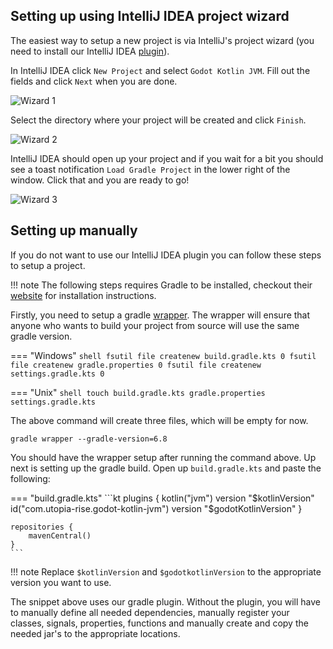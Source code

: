 ## Setting up using IntelliJ IDEA project wizard
The easiest way to setup a new project is via IntelliJ's project wizard (you need to install our IntelliJ IDEA [plugin](./requirements.md#intellij-idea-plugin)).

In IntelliJ IDEA click `New Project` and select `Godot Kotlin JVM`. Fill out the fields and click `Next` when you are done.

![Wizard 1](../assets/img/wizard_1.png)

Select the directory where your project will be created and click `Finish`.

![Wizard 2](../assets/img/wizard_2.png)

IntelliJ IDEA should open up your project and if you wait for a bit you should see a toast notification `Load Gradle Project` in the lower right of the window. Click that and you are ready to go!

![Wizard 3](../assets/img/wizard_3.png)


## Setting up manually
If you do not want to use our IntelliJ IDEA plugin you can follow these steps to setup a project.

!!! note
    The following steps requires Gradle to be installed, checkout their [website](https://gradle.org) for installation instructions.

Firstly, you need to setup a gradle [wrapper](https://docs.gradle.org/current/userguide/gradle_wrapper.html). The wrapper will ensure that anyone who wants to build your project from source will use the same gradle version.

=== "Windows" 
    ```shell
    fsutil file createnew build.gradle.kts 0
    fsutil file createnew gradle.properties 0
    fsutil file createnew settings.gradle.kts 0
    ```

=== "Unix"
    ```shell
    touch build.gradle.kts gradle.properties settings.gradle.kts
    ```

The above command will create three files, which will be empty for now. 

```shell
gradle wrapper --gradle-version=6.8
```

You should have the wrapper setup after running the command above. Up next is setting up the gradle build. Open up `build.gradle.kts` and paste the following:

=== "build.gradle.kts"
    ```kt
    plugins {
        kotlin("jvm") version "$kotlinVersion"
        id("com.utopia-rise.godot-kotlin-jvm") version "$godotKotlinVersion"
    }

    repositories {
        mavenCentral()
    }
    ```

!!! note 
    Replace `$kotlinVersion` and `$godotkotlinVersion` to the appropriate version you want to use.

The snippet above uses our gradle plugin. Without the plugin, you will have to manually define all needed dependencies, manually register your classes, signals, properties, functions and manually create and copy the needed jar's to the appropriate locations.
